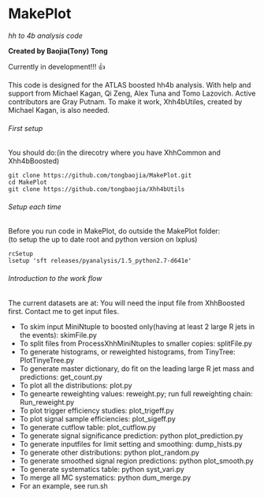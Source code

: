 # MakePlot
*hh to 4b analysis code*

**Created by Baojia(Tony) Tong**

Currently in development!!! :+1:

This code is designed for the ATLAS boosted hh4b analysis.
With help and support from Michael Kagan, Qi Zeng, Alex Tuna and Tomo Lazovich.
Active contributors are Gray Putnam.
To make it work, Xhh4bUtiles, created by Michael Kagan, is also needed.

###### First setup
You should do:(in the direcotry where you have XhhCommon and Xhh4bBoosted) <br />
```
git clone https://github.com/tongbaojia/MakePlot.git
cd MakePlot
git clone https://github.com/tongbaojia/Xhh4bUtils
```

###### Setup each time
Before you run code in MakePlot, do outside the MakePlot folder: <br />
(to setup the up to date root and python version on lxplus) <br />
```
rcSetup
lsetup 'sft releases/pyanalysis/1.5_python2.7-d641e'
```

###### Introduction to the work flow
The current datasets are at:
You will need the input file from XhhBoosted first. 
Contact me to get input files.


- To skim input MiniNtuple to boosted only(having at least 2 large R jets in the events): skimFile.py
- To split files from ProcessXhhMiniNtuples to smaller copies: splitFile.py
- To generate histograms, or reweighted histograms, from TinyTree: PlotTinyeTree.py
- To generate master dictionary, do fit on the leading large R jet mass and predictions: get_count.py
- To plot all the distributions: plot.py
- To genearte reweighting values: reweight.py; run full reweighting chain: Run_reweight.py
- To plot trigger efficiency studies: plot_trigeff.py
- To plot signal sample efficiencies: plot_sigeff.py
- To generate cutflow table: plot_cutflow.py
- To generate signal significance prediction: python plot_prediction.py
- To generate inputfiles for limit setting and smoothing: dump_hists.py
- To generate other distributions: python plot_random.py
- To generate smoothed signal region predictions: python plot_smooth.py
- To generate systematics table: python syst_vari.py
- To merge all MC systematics: python dum_merge.py
- For an example, see run.sh
